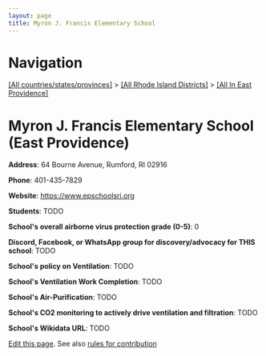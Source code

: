 ```yaml
---
layout: page
title: Myron J. Francis Elementary School
---
```

# Navigation

[[All countries/states/provinces]](../../..) > [[All Rhode Island Districts]](../..) > [[All In East Providence]](..)

# Myron J. Francis Elementary School (East Providence)

**Address**: 64 Bourne Avenue, Rumford, RI 02916

**Phone**: 401-435-7829

**Website**: <https://www.epschoolsri.org>

**Students**: TODO

**School's overall airborne virus protection grade (0-5)**: 0

**Discord, Facebook, or WhatsApp group for discovery/advocacy for THIS school**: TODO

**School's policy on Ventilation**: TODO

**School's Ventilation Work Completion**: TODO

**School's Air-Purification**: TODO

**School's CO2 monitoring to actively drive ventilation and filtration**: TODO

**School's Wikidata URL**: TODO


[Edit this page](https://github.com/ventilate-schools/RI/edit/main/./East_Providence/Myron_J._Francis_Elementary_School.md). See also [rules for contribution](../../../contribution-rules/)